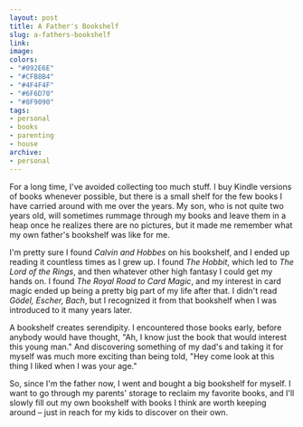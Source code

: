 ```yaml
---
layout: post
title: A Father's Bookshelf
slug: a-fathers-bookshelf
link:
image:
colors:
- "#092E6E"
- "#CFB8B4"
- "#4F4F4F"
- "#6F6D70"
- "#8F9090"
tags:
- personal
- books
- parenting
- house
archive:
- personal
---
```


For a long time, I've avoided collecting too much stuff. I buy Kindle versions of books whenever possible, but there is a small shelf for the few books I have carried around with me over the years. My son, who is not quite two years old, will sometimes rummage through my books and leave them in a heap once he realizes there are no pictures, but it made me remember what my own father's bookshelf was like for me.

I'm pretty sure I found *Calvin and Hobbes* on his bookshelf, and I ended up reading it countless times as I grew up. I found *The Hobbit*, which led to *The Lord of the Rings*, and then whatever other high fantasy I could get my hands on. I found *The Royal Road to Card Magic*, and my interest in card magic ended up being a pretty big part of my life after that. I didn't read *Gödel, Escher, Bach*, but I recognized it from that bookshelf when I was introduced to it many years later.

A bookshelf creates serendipity. I encountered those books early, before anybody would have thought, "Ah, I know just the book that would interest this young man." And discovering something of my dad's and taking it for myself was much more exciting than being told, "Hey come look at this thing I liked when I was your age."

So, since I'm the father now, I went and bought a big bookshelf for myself. I want to go through my parents' storage to reclaim my favorite books, and I'll slowly fill out my own bookshelf with books I think are worth keeping around – just in reach for my kids to discover on their own.

